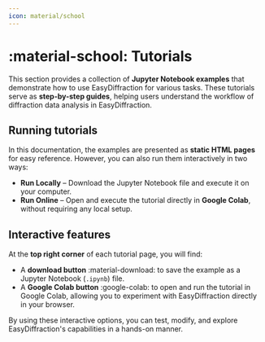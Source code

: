 ```yaml
---
icon: material/school
---
```


# :material-school: Tutorials

This section provides a collection of **Jupyter Notebook examples** that
demonstrate how to use EasyDiffraction for various tasks. These tutorials
serve as **step-by-step guides**, helping users understand the workflow of
diffraction data analysis in EasyDiffraction.

## Running tutorials

In this documentation, the examples are presented as **static HTML pages** for
easy reference. However, you can also run them interactively in two ways:

- **Run Locally** – Download the Jupyter Notebook file and execute it on your
  computer.
- **Run Online** – Open and execute the tutorial directly in **Google Colab**,
  without requiring any local setup.

## Interactive features

At the **top right corner** of each tutorial page, you will find:

- A **download button** :material-download: to save the example as a
  Jupyter Notebook (`.ipynb`) file.
- A **Google Colab button** :google-colab: to open and run the tutorial
  in Google Colab, allowing you to experiment with EasyDiffraction
  directly in your browser.

By using these interactive options, you can test, modify, and explore
EasyDiffraction's capabilities in a hands-on manner.
